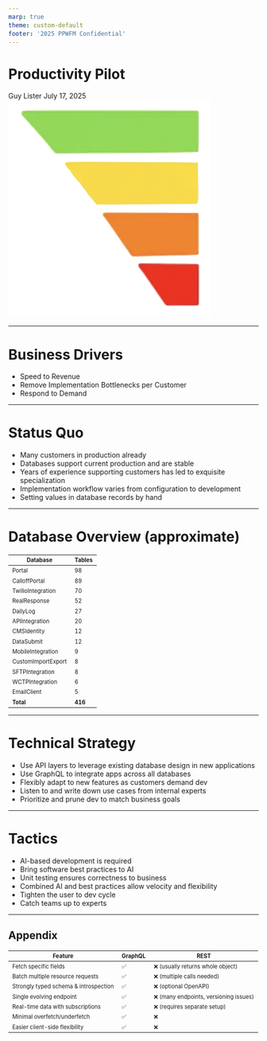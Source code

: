 ```yaml
---
marp: true
theme: custom-default
footer: '2025 PPWFM Confidential'
---
```


# Productivity Pilot
Guy Lister
July 17, 2025
![bg right contain](./img/ascendbars.png)

---

<!-- Speaker Notes -->
# Business Drivers

- Speed to Revenue
- Remove Implementation Bottlenecks per Customer
- Respond to Demand
<!-- Can have multiple on a slide -->

---


# Status Quo

- Many customers in production already
- Databases support current production and are stable
- Years of experience supporting customers has led to exquisite specialization
- Implementation workflow varies from configuration to development
- Setting values in database records by hand


---

# Database Overview (approximate)

<style scoped>
table {
  font-size: 0.75em;
  line-height: 1.1;
  margin: 0 auto;
}
td, th {
  padding: 4px 8px;
}
</style>

| Database           | Tables |
|-------------------|--------|
| Portal             | 98     |
| CalloffPortal      | 89     |
| TwilioIntegration  | 70     |
| RealResponse       | 52     |
| DailyLog           | 27     |
| APIIntegration     | 20     |
| CMSIdentity        | 12     |
| DataSubmit         | 12     |
| MobileIntegration  | 9      |
| CustomImportExport | 8      |
| SFTPIntegration    | 8      |
| WCTPIntegration    | 6      |
| EmailClient        | 5      |
| **Total**          | **416**|

---

# Technical Strategy

- Use API layers to leverage existing database design in new applications
- Use GraphQL to integrate apps across all databases
- Flexibly adapt to new features as customers demand dev
- Listen to and write down use cases from internal experts
- Prioritize and prune dev to match business goals

---

# Tactics

- AI-based development is required
- Bring software best practices to AI
- Unit testing ensures correctness to business
- Combined AI and best practices allow velocity and flexibility
- Tighten the user to dev cycle
- Catch teams up to experts

---

## Appendix

<style scoped>
table {
  font-size: 0.8em;
  line-height: 1.1;
  margin: 0 auto;
}
td, th {
  padding: 4px 8px;
}
</style>

| Feature                               | GraphQL | REST                                  |
| ------------------------------------- | ------- | ------------------------------------- |
| Fetch specific fields                 | ✅       | ❌ (usually returns whole object)      |
| Batch multiple resource requests      | ✅       | ❌ (multiple calls needed)             |
| Strongly typed schema & introspection | ✅       | ❌ (optional OpenAPI)                  |
| Single evolving endpoint              | ✅       | ❌ (many endpoints, versioning issues) |
| Real-time data with subscriptions     | ✅       | ❌ (requires separate setup)           |
| Minimal overfetch/underfetch          | ✅       | ❌                                     |
| Easier client-side flexibility        | ✅       | ❌                                     |
